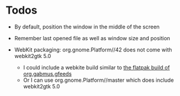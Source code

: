 # Todos

- By default, position the window in the middle of the screen
- Remember last opened file as well as window size and position

- WebKit packaging: org.gnome.Platform//42 does not come with webkit2gtk 5.0
  - I could include a webkite build similar to
    [the flatpak build of org.gabmus.gfeeds](https://github.com/flathub/org.gabmus.gfeeds/blob/2ac73b377018c2248198f8d6d9bbc35c0dca03c4/webkit.json)
  - Or I can use org.gnome.Platform//master which does include webkit2gtk 5.0
